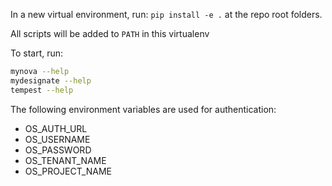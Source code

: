 In a new virtual environment, run: `pip install -e .` at the repo root folders.

All scripts will be added to `PATH` in this virtualenv

To start, run:
```BASH
mynova --help
mydesignate --help
tempest --help
```

The following environment variables are used for authentication:
* OS_AUTH_URL
* OS_USERNAME
* OS_PASSWORD
* OS_TENANT_NAME
* OS_PROJECT_NAME
